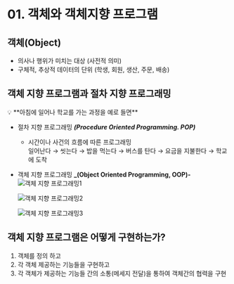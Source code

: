 # 01. 객체와 객체지향 프로그램
    
## 객체(Object)    
- 의사나 행위가 미치는 대상 (사전적 의미)   
- 구체적, 추상적 데이터의 단위 (학생, 회원, 생산, 주문, 배송)    
    
## 객체 지향 프로그램과 절차 지향 프로그래밍
<aside>
💡 **아침에 일어나 학교를 가는 과정을 예로 들면**   
</aside>

- 절차 지향 프로그래밍 **_(Procedure Oriented Programming. POP)_**    
    - 시간이나 사건의 흐름에 따른 프로그래밍    
    일어난다 → 씻는다 → 밥을 먹는다 → 버스를 탄다 → 요금을 지불한다 → 학교에 도착    
     
- 객체 지향 프로그래밍 **_(Object Oriented Programming, OOP)-**     
    ![객체 지향 프로그래밍1](https://s3-us-west-2.amazonaws.com/secure.notion-static.com/dae8a0c2-2ecf-4fe4-808b-27816bebdaab/Untitled.png)
    
    ![객체 지향 프로그래밍2](https://s3-us-west-2.amazonaws.com/secure.notion-static.com/803cad9a-7310-45ff-97eb-9ea5bf8a7c61/Untitled.png)
    
    ![객체 지향 프로그래밍3](https://s3-us-west-2.amazonaws.com/secure.notion-static.com/4a33a9b6-fe1f-4823-9bd5-f35d570a443b/Untitled.png)

## 객체 지향 프로그램은 어떻게 구현하는가?
1. 객체를 정의 하고   
2. 각 객체 제공하는 기능들을 구현하고   
3. 각 객체가 제공하는 기능들 간의 소통(메세지 전달)을 통하여 객체간의 협력을 구현   